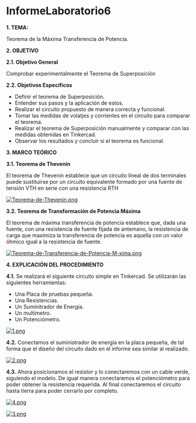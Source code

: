 # InformeLaboratorio6
**1. TEMA:**

Teorema de la Máxima Transferencia de Potencia.

**2. OBJETIVO**

**2.1. Objetivo General**

Comprobar experimentalmente el Teorema de Superposición

**2.2. Objetivos Específicos**

- Definir el teorema de Superposición.
- Entender sus pasos y la aplicación de estos.
- Realizar el circuito propuesto de manera correcta y funcional.
- Tomar las medidas de volatjes y corrientes en el circuito para comparar el teorema.
- Realizar el teorema de Superposición manualmente y comparar con las medidas obtenidas en Tinkercad.
- Observar los resultados y concluir si el teorema es funcional. 

**3. MARCO TEÓRICO**

**3.1. Teorema de Thevenin**

El teorema de Thevenin establece que un circuito lineal de dos terminales puede sustituirse por un circuito equivalente formado por una fuente de tensión VTH en serie con una resistencia RTH

[![Teorema-de-Thevenin.png](https://i.postimg.cc/zB9YjLn8/Teorema-de-Thevenin.png)](https://postimg.cc/zbSQDGtc)

**3.2. Teorema de Transformación de Potencia Máxima**

El teorema de máxima transferencia de potencia establece que, dada una fuente, con una resistencia de fuente fijada de antemano, la resistencia de carga que maximiza la transferencia de potencia es aquella con un valor óhmico igual a la resistencia de fuente.

[![Teorema-de-Transferencia-de-Potencia-M-xima.png](https://i.postimg.cc/52MvrnxF/Teorema-de-Transferencia-de-Potencia-M-xima.png)](https://postimg.cc/zV0VbwHJ)

**4. EXPLICACIÓN DEL PROCEDIMIENTO**

**4.1.** Se realizará el siguiente circuito simple en Tinkercad. Se utilizarán las siguientes herramientas:

- Una Placa de pruebas pequeña.
- Una Resistencias.
- Un Suminitrador de Energía.
- Un multímetro.
- Un Potenciómetro.

[![1.png](https://i.postimg.cc/j2bJL4M7/1.png)](https://postimg.cc/8JZCYMQp)

**4.2.** Conectamos el suministrador de energía en la placa pequeña, de tal forma que el diseño del circuito dado en el informe sea similar al realizado.

[![2.png](https://i.postimg.cc/2j710vH0/2.png)](https://postimg.cc/DmmfZW3G)

**4.3.** Ahora posicionamos el resistor y lo conectaremos con un cable verde, siguiendo el modelo. De igual manera conectaremos el potenciómetro para poder obtener la resistencia requerida. Al final conectaremos el circuito hasta tierra para poder cerrarlo por completo.

[![4.png](https://i.postimg.cc/P5Qhjzw7/4.png)](https://postimg.cc/0zjhGSZG)

[![3.png](https://i.postimg.cc/CMRFqq3Z/3.png)](https://postimg.cc/9zj53rFV)
